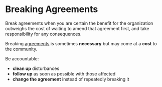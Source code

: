 # Breaking Agreements

<summary>
Break agreements when you are certain the benefit for the organization outweighs the cost of waiting to amend that agreement first, and take responsibility for any consequences.
</summary>

Breaking [agreements](glossary:agreement) is sometimes **necessary** but may come at a **cost** to the community.

Be accountable:

-   **clean up** disturbances
-   **follow up** as soon as possible with those affected
-   **change the agreement** instead of repeatedly breaking it
